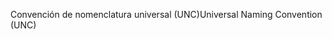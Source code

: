 <span data-ttu-id="251e3-101">Convención de nomenclatura universal (UNC)</span><span class="sxs-lookup"><span data-stu-id="251e3-101">Universal Naming Convention (UNC)</span></span>